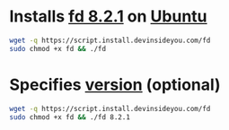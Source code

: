 # Installs [fd 8.2.1](https://github.com/sharkdp/fd) on [Ubuntu](https://www.ubuntu.com/)

```bash
wget -q https://script.install.devinsideyou.com/fd
sudo chmod +x fd && ./fd
```

# Specifies [version](https://github.com/sharkdp/fd/releases) (optional)

```bash
wget -q https://script.install.devinsideyou.com/fd
sudo chmod +x fd && ./fd 8.2.1
```
